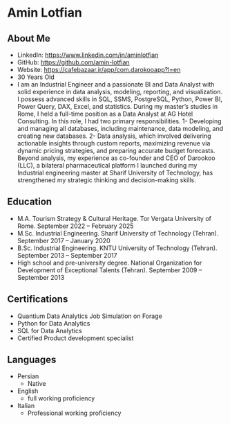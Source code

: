 # Amin Lotfian

## About Me

- LinkedIn: https://www.linkedin.com/in/aminlotfian
- GitHub: https://github.com/amin-lotfian
- Website: https://cafebazaar.ir/app/com.darokooapp?l=en
- 30 Years Old
- I am an Industrial Engineer and a passionate BI and Data Analyst with solid experience in data analysis, modeling, reporting, and visualization. I possess advanced skills in SQL, SSMS, PostgreSQL, Python, Power BI, Power Query, DAX, Excel, and statistics.
During my master’s studies in Rome, I held a full-time position as a Data Analyst at AG Hotel Consulting. In this role, I had two primary responsibilities. 1- Developing and managing all databases, including maintenance, data modeling, and creating new databases. 2- Data analysis, which involved delivering actionable insights through custom reports, maximizing revenue via dynamic pricing strategies, and preparing accurate budget forecasts.
Beyond analysis, my experience as co-founder and CEO of Darookoo (LLC), a bilateral pharmaceutical platform I launched during my Industrial engineering master at Sharif University of Technology, has strengthened my strategic thinking and decision-making skills.



## Education

- M.A. Tourism Strategy & Cultural Heritage. Tor Vergata University of Rome. September 2022 – February 2025
- M.Sc.  Industrial Engineering. Sharif University of Technology (Tehran). September 2017 – January 2020
- B.Sc.  Industrial Engineering. KNTU University of Technology (Tehran). September 2013 – September 2017
- High school and pre-university degree. National Organization for Development of Exceptional Talents (Tehran). September 2009 – September 2013

## Certifications
- Quantium Data Analytics Job Simulation on Forage
- Python for Data Analytics
- SQL for Data Analytics
- Certified Product development specialist

## Languages
- Persian
  - Native
- English
  - full working proficiency
- Italian
  - Professional working proficiency
